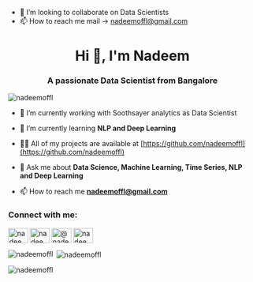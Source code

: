 - 💞️ I’m looking to collaborate on Data Scientists
- 📫 How to reach me mail -> nadeemoffl@gmail.com 

<h1 align="center">Hi 👋, I'm Nadeem</h1>
<h3 align="center">A passionate Data Scientist from Bangalore</h3>

<p align="left"> <img src="https://komarev.com/ghpvc/?username=nadeemoffl&label=Profile%20views&color=0e75b6&style=flat" alt="nadeemoffl" /> </p>

- 🔭 I’m currently working with Soothsayer analytics as Data Scientist

- 🌱 I’m currently learning **NLP and Deep Learning**

- 👨‍💻 All of my projects are available at [https://github.com/nadeemoffl](https://github.com/nadeemoffl)

- 💬 Ask me about **Data Science, Machine Learning, Time Series, NLP and Deep Learning**

- 📫 How to reach me **nadeemoffl@gmail.com**

<h3 align="left">Connect with me:</h3>
<p align="left">
<a href="https://linkedin.com/in/nadeemoffl" target="blank"><img align="center" src="https://cdn.jsdelivr.net/npm/simple-icons@3.0.1/icons/linkedin.svg" alt="nadeemoffl" height="30" width="40" /></a>
<a href="https://www.facebook.com/nadeemoffl/" target="blank"><img align="center" src="https://cdn.jsdelivr.net/npm/simple-icons@3.0.1/icons/facebook.svg" alt="nadeemoffl" height="30" width="40" /></a>
<a href="https://medium.com/@nadeemm" target="blank"><img align="center" src="https://cdn.jsdelivr.net/npm/simple-icons@3.0.1/icons/medium.svg" alt="@nadeemm" height="30" width="40" /></a>
<a href="https://www.hackerrank.com/nadeemoffl" target="blank"><img align="center" src="https://cdn.jsdelivr.net/npm/simple-icons@3.0.1/icons/hackerrank.svg" alt="nadeemoffl" height="30" width="40" /></a>
</p>

<!---<h3 align="left">Languages and Tools:</h3>
<p align="left"> <a href="https://www.typescriptlang.org/" target="_blank"> <img src="https://raw.githubusercontent.com/devicons/devicon/master/icons/typescript/typescript-original.svg" alt="typescript" width="40" height="40"/> </a> <a href="https://developer.mozilla.org/en-US/docs/Web/JavaScript" target="_blank"> <img src="https://raw.githubusercontent.com/devicons/devicon/master/icons/javascript/javascript-original.svg" alt="javascript" width="40" height="40"/> </a><a href="https://reactjs.org/" target="_blank"> <img src="https://raw.githubusercontent.com/devicons/devicon/master/icons/react/react-original-wordmark.svg" alt="react" width="40" height="40"/> </a>  <a href="https://babeljs.io/" target="_blank"> <img src="https://www.vectorlogo.zone/logos/babeljs/babeljs-icon.svg" alt="babel" width="40" height="40"/> </a> <a href="https://getbootstrap.com" target="_blank"> <img src="https://raw.githubusercontent.com/devicons/devicon/master/icons/bootstrap/bootstrap-plain-wordmark.svg" alt="bootstrap" width="40" height="40"/> </a> <a href="https://circleci.com" target="_blank"> <img src="https://www.vectorlogo.zone/logos/circleci/circleci-icon.svg" alt="circleci" width="40" height="40"/> </a> <a href="https://www.w3schools.com/css/" target="_blank"> <img src="https://raw.githubusercontent.com/devicons/devicon/master/icons/css3/css3-original-wordmark.svg" alt="css3" width="40" height="40"/> </a> <a href="https://www.figma.com/" target="_blank"> <img src="https://www.vectorlogo.zone/logos/figma/figma-icon.svg" alt="figma" width="40" height="40"/> </a> <a href="https://git-scm.com/" target="_blank"> <img src="https://www.vectorlogo.zone/logos/git-scm/git-scm-icon.svg" alt="git" width="40" height="40"/> </a> <a href="https://heroku.com" target="_blank"> <img src="https://www.vectorlogo.zone/logos/heroku/heroku-icon.svg" alt="heroku" width="40" height="40"/> </a> <a href="https://www.w3.org/html/" target="_blank"> <img src="https://raw.githubusercontent.com/devicons/devicon/master/icons/html5/html5-original-wordmark.svg" alt="html5" width="40" height="40"/> </a>  <a href="https://jestjs.io" target="_blank"> <img src="https://www.vectorlogo.zone/logos/jestjsio/jestjsio-icon.svg" alt="jest" width="40" height="40"/> </a> <a href="https://postman.com" target="_blank"> <img src="https://www.vectorlogo.zone/logos/getpostman/getpostman-icon.svg" alt="postman" width="40" height="40"/> </a> <a href="https://redux.js.org" target="_blank"> <img src="https://raw.githubusercontent.com/devicons/devicon/master/icons/redux/redux-original.svg" alt="redux" width="40" height="40"/> </a> <a href="https://sass-lang.com" target="_blank"> <img src="https://raw.githubusercontent.com/devicons/devicon/master/icons/sass/sass-original.svg" alt="sass" width="40" height="40"/> </a> <a href="https://tailwindcss.com/" target="_blank"> <img src="https://www.vectorlogo.zone/logos/tailwindcss/tailwindcss-icon.svg" alt="tailwind" width="40" height="40"/> </a>  <a href="https://webpack.js.org" target="_blank"> <img src="https://raw.githubusercontent.com/devicons/devicon/d00d0969292a6569d45b06d3f350f463a0107b0d/icons/webpack/webpack-original-wordmark.svg" alt="webpack" width="40" height="40"/> </a> </p--->
<p><img align="left" src="https://github-readme-stats.vercel.app/api/top-langs?username=nadeemoffl&show_icons=true&locale=en&layout=compact" alt="nadeemoffl" /></p>
<p>&nbsp;<img align="center" src="https://github-readme-stats.vercel.app/api?username=nadeemoffl&show_icons=true&locale=en" alt="nadeemoffl" /></p>
<p><img align="center" src="https://github-readme-streak-stats.herokuapp.com/?user=nadeemoffl&" alt="nadeemoffl" /></p>
<!---
nadeemoffl/nadeemoffl is a ✨ special ✨ repository because its `README.md` (this file) appears on your GitHub profile.
You can click the Preview link to take a look at your changes.
